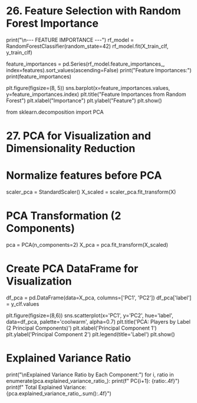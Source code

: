 # 26. Feature Selection with Random Forest Importance
print("\n--- FEATURE IMPORTANCE ---")
rf_model = RandomForestClassifier(random_state=42)
rf_model.fit(X_train_clf, y_train_clf)

feature_importances = pd.Series(rf_model.feature_importances_, index=features).sort_values(ascending=False)
print("Feature Importances:")
print(feature_importances)

plt.figure(figsize=(8, 5))
sns.barplot(x=feature_importances.values, y=feature_importances.index)
plt.title("Feature Importances from Random Forest")
plt.xlabel("Importance")
plt.ylabel("Feature")
plt.show()

from sklearn.decomposition import PCA

# 27. PCA for Visualization and Dimensionality Reduction
# Normalize features before PCA
scaler_pca = StandardScaler()
X_scaled = scaler_pca.fit_transform(X)

# PCA Transformation (2 Components)
pca = PCA(n_components=2)
X_pca = pca.fit_transform(X_scaled)

# Create PCA DataFrame for Visualization
df_pca = pd.DataFrame(data=X_pca, columns=['PC1', 'PC2'])
df_pca['label'] = y_clf.values

plt.figure(figsize=(8,6))
sns.scatterplot(x='PC1', y='PC2', hue='label', data=df_pca, palette='coolwarm', alpha=0.7)
plt.title('PCA: Players by Label (2 Principal Components)')
plt.xlabel('Principal Component 1')
plt.ylabel('Principal Component 2')
plt.legend(title='Label')
plt.show()

# Explained Variance Ratio
print("\nExplained Variance Ratio by Each Component:")
for i, ratio in enumerate(pca.explained_variance_ratio_):
    print(f"  PC{i+1}: {ratio:.4f}")
print(f"  Total Explained Variance: {pca.explained_variance_ratio_.sum():.4f}")
